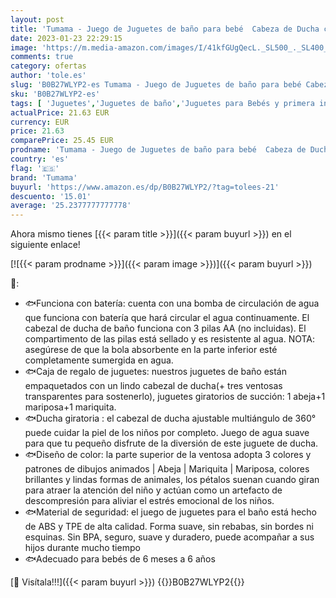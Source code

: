 ```yaml
---
layout: post
title: 'Tumama - Juego de Juguetes de baño para bebé  Cabeza de Ducha con 3 ventosas  Juguete para niños pequeños de 1 2 3 años  Juguete acuático  Juguete de baño para bebés a Partir de 6 Meses Set de Regalo  Blanco '
date: 2023-01-23 22:29:15
image: 'https://m.media-amazon.com/images/I/41kfGUgQecL._SL500_._SL400_.jpg'
comments: true
category: ofertas
author: 'tole.es'
slug: 'B0B27WLYP2-es Tumama - Juego de Juguetes de baño para bebé Cabeza de...'
sku: 'B0B27WLYP2-es'
tags: [ 'Juguetes','Juguetes de baño','Juguetes para Bebés y primera infancia','Juguetes y juegos','bebé','bebés','tumama','🇪🇸', ]
actualPrice: 21.63 EUR
currency: EUR
price: 21.63
comparePrice: 25.45 EUR
prodname: 'Tumama - Juego de Juguetes de baño para bebé  Cabeza de Ducha con 3 ventosas  Juguete para niños pequeños de 1 2 3 años  Juguete acuático  Juguete de baño para bebés a Partir de 6 Meses Set de Regalo  Blanco '
country: 'es'
flag: '🇪🇸'
brand: 'Tumama'
buyurl: 'https://www.amazon.es/dp/B0B27WLYP2/?tag=tolees-21'
descuento: '15.01'
average: '25.2377777777778'
---
```


Ahora mismo tienes [{{< param title >}}]({{< param buyurl >}}) en el siguiente enlace!

[![{{< param prodname >}}]({{< param image >}})]({{< param buyurl >}})

🔎:

- 🐟Funciona con batería: cuenta con una bomba de circulación de agua que funciona con batería que hará circular el agua continuamente. El cabezal de ducha de baño funciona con 3 pilas AA (no incluidas). El compartimento de las pilas está sellado y es resistente al agua. NOTA: asegúrese de que la bola absorbente en la parte inferior esté completamente sumergida en agua.
- 🐟Caja de regalo de juguetes: nuestros juguetes de baño están empaquetados con un lindo cabezal de ducha(+ tres ventosas transparentes para sostenerlo), juguetes giratorios de succión: 1 abeja+1 mariposa+1 mariquita.
- 🐟Ducha giratoria : el cabezal de ducha ajustable multiángulo de 360 ​​° puede cuidar la piel de los niños por completo. Juego de agua suave para que tu pequeño disfrute de la diversión de este juguete de ducha.
- 🐟Diseño de color: la parte superior de la ventosa adopta 3 colores y patrones de dibujos animados | Abeja | Mariquita | Mariposa, colores brillantes y lindas formas de animales, los pétalos suenan cuando giran para atraer la atención del niño y actúan como un artefacto de descompresión para aliviar el estrés emocional de los niños.
- 🐟Material de seguridad: el juego de juguetes para el baño está hecho de ABS y TPE de alta calidad. Forma suave, sin rebabas, sin bordes ni esquinas. Sin BPA, seguro, suave y duradero, puede acompañar a sus hijos durante mucho tiempo
- 🐟Adecuado para bebés de 6 meses a 6 años

[🛒 Visítala!!!]({{< param buyurl >}})
{{<world>}}B0B27WLYP2{{</world>}}

